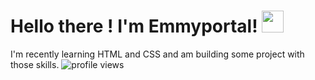 # Hello there ! I'm Emmyportal! <img src="https://raw.githubusercontent.com/MartinHeinz/MartinHeinz/master/wave.gif" width="35px">
I'm recently learning HTML and CSS and am building some project with those skills.
![profile views](https://komarev.com/ghpvc/?username=Emmyportal&Color=red)
